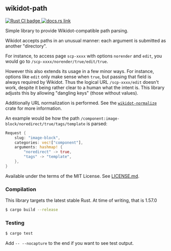 ## wikidot-path

<p>
  <a href="https://github.com/scpwiki/wikidot-path/actions?query=workflow%3A%22Rust+CI%22">
    <img src="https://github.com/scpwiki/wikidot-path/workflows/Rust%20CI/badge.svg"
         alt="Rust CI badge">
  </a>

  <a href="https://docs.rs/wikidot-path">
    <img src="https://docs.rs/wikidot-path/badge.svg"
         alt="docs.rs link">
  </a>
</p>

Simple library to provide Wikidot-compatible path parsing.

Wikidot accepts paths in an unusual manner: each argument is submitted as another "directory".

For instance, to access page `scp-xxxx` with options `norender` and `edit`, you would go to `/scp-xxxx/norender/true/edit/true`.

However this also extends its usage in a few minor ways. For instance, options like `edit` only make sense when `true`, but passing that field is always required by Wikidot. Thus the logical URL `/scp-xxxx/edit` doesn't work, despite it being rather clear to a human what the intent is. This library adjusts this by allowing "dangling keys" (those without values).

Additionally URL normalization is performed. See the [`wikidot-normalize`](https://crates.io/crates/wikidot-normalize) crate for more information.

An example would be how the path `/component:image-block/noredirect/true/tags/template` is parsed:

```rust
Request {
    slug: "image-block",
    categories: vec!["component"],
    arguments: hashmap! {
        "noredirect" -> true,
        "tags" -> "template",
    },
}
```

Available under the terms of the MIT License. See [LICENSE.md](LICENSE).

### Compilation
This library targets the latest stable Rust. At time of writing, that is 1.57.0

```sh
$ cargo build --release
```

### Testing
```sh
$ cargo test
```

Add `-- --nocapture` to the end if you want to see test output.
